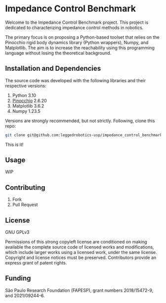 # Impedance Control Benchmark
Welcome to the Impedance Control Benchmark project. This project is dedicated to characterizing impedance control methods in robotics. 

The primary focus is on proposing a Python-based toolset that relies on the Pinocchio rigid body dynamics library (Python wrappers), Numpy, and Matplotlib. 
The aim is to increase the reachability using this programming language without losing the theoretical background.

## Installation and Dependencies

The source code was developed with the following libraries and their respective versions:

1. Python 3.10
2. [Pinocchio](https://stack-of-tasks.github.io/pinocchio/download.html#Install_1) 2.6.20
3. Matplotlib 3.6.2
4. Numpy 1.23.5

Versions are strongly recommended, but not strictly. Following, clone this repo:
```sh
git clone git@github.com:leggedrobotics-usp/impedance_control_benchmark.git
```
This is it!

## Usage

WIP

## Contributing
1. Fork
2. Pull Request

## License

GNU GPLv3

Permissions of this strong copyleft license are conditioned on making available the complete source code of licensed works and modifications, which include larger works using a licensed work, under the same license. 
Copyright and license notices must be preserved. Contributors provide an express grant of patent rights.

## Funding

São Paulo Research Foundation (FAPESP), grant numbers 2018/15472-9, and 2021/09244-6.
